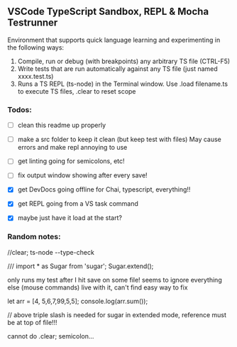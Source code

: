 
## VSCode TypeScript Sandbox, REPL & Mocha Testrunner

Environment that supports quick language learning and experimenting in the following ways:

1. Compile, run or debug (with breakpoints) any arbitrary TS file (CTRL-F5)
2. Write tests that are run automatically against any TS file (just named xxxx.test.ts)
3. Runs a TS REPL (ts-node) in the Terminal window. Use .load filename.ts to execute TS files, .clear to reset scope


### Todos:

+ [ ] clean this readme up properly
+ [ ] make a src folder to keep it clean (but keep test with files) May cause errors and make repl annoying to use
+ [ ] get linting going for semicolons, etc!
+ [ ] fix output window showing after every save!
+ [x] get DevDocs going offline for Chai, typescript, everything!!
+ [x] get REPL going from a VS task command
+ [x] maybe just have it load at the start?


### Random notes:


//clear; ts-node --type-check  

/// <reference path="./node_modules/sugar/sugar-extended.d.ts" />
import * as Sugar from 'sugar';
Sugar.extend();


only runs my test after I hit save on some file!
    seems to ignore everything else (mouse commands)
        live with it, can't find easy way to fix



let arr = [4, 5,6,7,99,5,5];
console.log(arr.sum());


// above triple slash is needed for sugar in extended mode, 
reference must be at top of file!!!

cannot do .clear; semicolon...
